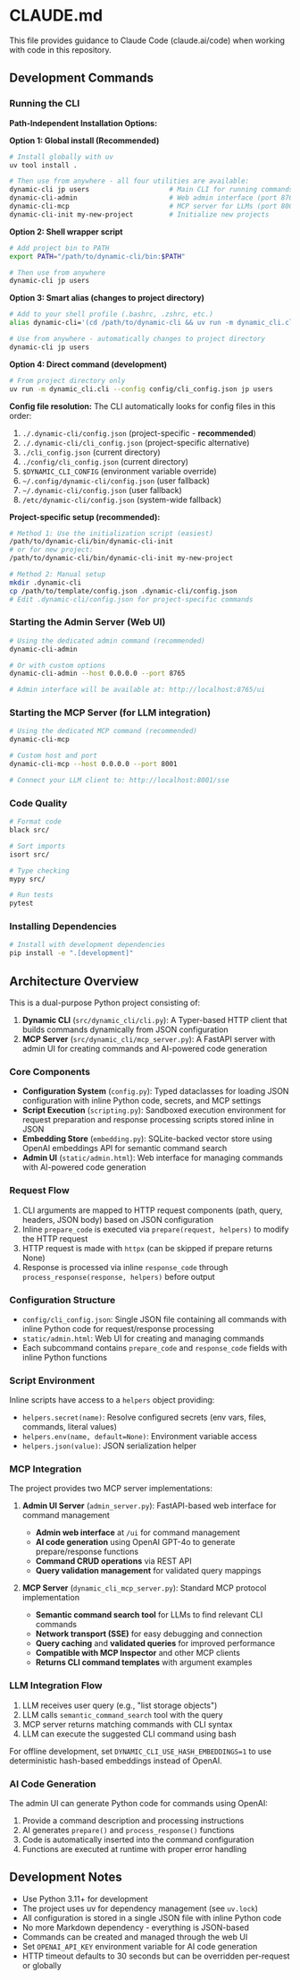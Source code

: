 # CLAUDE.md

This file provides guidance to Claude Code (claude.ai/code) when working with code in this repository.

## Development Commands

### Running the CLI

**Path-Independent Installation Options:**

**Option 1: Global install (Recommended)**
```bash
# Install globally with uv
uv tool install .

# Then use from anywhere - all four utilities are available:
dynamic-cli jp users                    # Main CLI for running commands
dynamic-cli-admin                       # Web admin interface (port 8765)
dynamic-cli-mcp                         # MCP server for LLMs (port 8001) 
dynamic-cli-init my-new-project         # Initialize new projects
```

**Option 2: Shell wrapper script**
```bash
# Add project bin to PATH
export PATH="/path/to/dynamic-cli/bin:$PATH"

# Then use from anywhere
dynamic-cli jp users
```

**Option 3: Smart alias (changes to project directory)**
```bash
# Add to your shell profile (.bashrc, .zshrc, etc.)
alias dynamic-cli='(cd /path/to/dynamic-cli && uv run -m dynamic_cli.cli --config config/cli_config.json)'

# Use from anywhere - automatically changes to project directory
dynamic-cli jp users
```

**Option 4: Direct command (development)**
```bash
# From project directory only
uv run -m dynamic_cli.cli --config config/cli_config.json jp users
```

**Config file resolution:**
The CLI automatically looks for config files in this order:
1. `./.dynamic-cli/config.json` (project-specific - **recommended**)
2. `./.dynamic-cli/cli_config.json` (project-specific alternative)
3. `./cli_config.json` (current directory)
4. `./config/cli_config.json` (current directory)
5. `$DYNAMIC_CLI_CONFIG` (environment variable override)
6. `~/.config/dynamic-cli/config.json` (user fallback)
7. `~/.dynamic-cli/config.json` (user fallback)
8. `/etc/dynamic-cli/config.json` (system-wide fallback)

**Project-specific setup (recommended):**
```bash
# Method 1: Use the initialization script (easiest)
/path/to/dynamic-cli/bin/dynamic-cli-init
# or for new project:
/path/to/dynamic-cli/bin/dynamic-cli-init my-new-project

# Method 2: Manual setup
mkdir .dynamic-cli
cp /path/to/template/config.json .dynamic-cli/config.json
# Edit .dynamic-cli/config.json for project-specific commands
```

### Starting the Admin Server (Web UI)
```bash
# Using the dedicated admin command (recommended)
dynamic-cli-admin

# Or with custom options  
dynamic-cli-admin --host 0.0.0.0 --port 8765

# Admin interface will be available at: http://localhost:8765/ui
```

### Starting the MCP Server (for LLM integration)
```bash
# Using the dedicated MCP command (recommended)
dynamic-cli-mcp

# Custom host and port
dynamic-cli-mcp --host 0.0.0.0 --port 8001

# Connect your LLM client to: http://localhost:8001/sse
```

### Code Quality
```bash
# Format code
black src/

# Sort imports
isort src/

# Type checking
mypy src/

# Run tests
pytest
```

### Installing Dependencies
```bash
# Install with development dependencies
pip install -e ".[development]"
```

## Architecture Overview

This is a dual-purpose Python project consisting of:

1. **Dynamic CLI** (`src/dynamic_cli/cli.py`): A Typer-based HTTP client that builds commands dynamically from JSON configuration
2. **MCP Server** (`src/dynamic_cli/mcp_server.py`): A FastAPI server with admin UI for creating commands and AI-powered code generation

### Core Components

- **Configuration System** (`config.py`): Typed dataclasses for loading JSON configuration with inline Python code, secrets, and MCP settings
- **Script Execution** (`scripting.py`): Sandboxed execution environment for request preparation and response processing scripts stored inline in JSON
- **Embedding Store** (`embedding.py`): SQLite-backed vector store using OpenAI embeddings API for semantic command search
- **Admin UI** (`static/admin.html`): Web interface for managing commands with AI-powered code generation

### Request Flow

1. CLI arguments are mapped to HTTP request components (path, query, headers, JSON body) based on JSON configuration
2. Inline `prepare_code` is executed via `prepare(request, helpers)` to modify the HTTP request
3. HTTP request is made with `httpx` (can be skipped if prepare returns None)
4. Response is processed via inline `response_code` through `process_response(response, helpers)` before output

### Configuration Structure

- `config/cli_config.json`: Single JSON file containing all commands with inline Python code for request/response processing
- `static/admin.html`: Web UI for creating and managing commands
- Each subcommand contains `prepare_code` and `response_code` fields with inline Python functions

### Script Environment

Inline scripts have access to a `helpers` object providing:
- `helpers.secret(name)`: Resolve configured secrets (env vars, files, commands, literal values)
- `helpers.env(name, default=None)`: Environment variable access
- `helpers.json(value)`: JSON serialization helper

### MCP Integration

The project provides two MCP server implementations:

1. **Admin UI Server** (`admin_server.py`): FastAPI-based web interface for command management
   - **Admin web interface** at `/ui` for command management  
   - **AI code generation** using OpenAI GPT-4o to generate prepare/response functions
   - **Command CRUD operations** via REST API
   - **Query validation management** for validated query mappings

2. **MCP Server** (`dynamic_cli_mcp_server.py`): Standard MCP protocol implementation  
   - **Semantic command search tool** for LLMs to find relevant CLI commands
   - **Network transport (SSE)** for easy debugging and connection
   - **Query caching** and **validated queries** for improved performance
   - **Compatible with MCP Inspector** and other MCP clients
   - **Returns CLI command templates** with argument examples

### LLM Integration Flow

1. LLM receives user query (e.g., "list storage objects")
2. LLM calls `semantic_command_search` tool with the query
3. MCP server returns matching commands with CLI syntax
4. LLM can execute the suggested CLI command using bash

For offline development, set `DYNAMIC_CLI_USE_HASH_EMBEDDINGS=1` to use deterministic hash-based embeddings instead of OpenAI.

### AI Code Generation

The admin UI can generate Python code for commands using OpenAI:
1. Provide a command description and processing instructions
2. AI generates `prepare()` and `process_response()` functions
3. Code is automatically inserted into the command configuration
4. Functions are executed at runtime with proper error handling

## Development Notes

- Use Python 3.11+ for development
- The project uses uv for dependency management (see `uv.lock`)
- All configuration is stored in a single JSON file with inline Python code
- No more Markdown dependency - everything is JSON-based
- Commands can be created and managed through the web UI
- Set `OPENAI_API_KEY` environment variable for AI code generation
- HTTP timeout defaults to 30 seconds but can be overridden per-request or globally